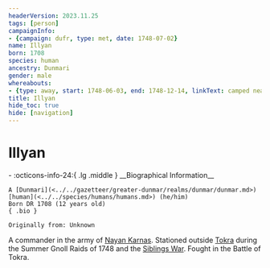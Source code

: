 ```yaml
---
headerVersion: 2023.11.25
tags: [person]
campaignInfo:
- {campaign: dufr, type: met, date: 1748-07-02}
name: Illyan
born: 1708
species: human
ancestry: Dunmari
gender: male
whereabouts:
- {type: away, start: 1748-06-03, end: 1748-12-14, linkText: camped near, location: Tokra, format: '<name:q>'}
title: Illyan
hide_toc: true
hide: [navigation]
---
```

# Illyan
<div class="grid cards ext-narrow-margin ext-one-column" markdown>
- :octicons-info-24:{ .lg .middle } __Biographical Information__

    A [Dunmari](<../../gazetteer/greater-dunmar/realms/dunmar/dunmar.md>) [human](<../../species/humans/humans.md>) (he/him)  
    Born DR 1708 (12 years old)  
    { .bio }

    Originally from: Unknown
</div>



A commander in the army of [Nayan Karnas](<./nayan-karnas.md>). Stationed outside [Tokra](<../../gazetteer/greater-dunmar/realms/dunmar/central-dunmar/tokra/tokra.md>) during the Summer Gnoll Raids of 1748 and the [Siblings War](<../../events/1700s/siblings-war.md>). Fought in the Battle of Tokra. 